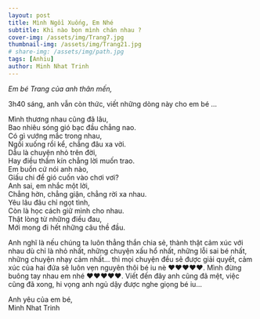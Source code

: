 ```yaml
---
layout: post
title: Mình Ngồi Xuống, Em Nhé
subtitle: Khi nào bọn mình chán nhau ?
cover-img: /assets/img/Trang7.jpg
thumbnail-img: /assets/img/Trang21.jpg
# share-img: /assets/img/path.jpg
tags: [Anhiu]
author: Minh Nhat Trinh
---
```

*Em bé Trang của anh thân mến,*

3h40 sáng, anh vẫn còn thức, viết những dòng này cho em bé ...

Mình thương nhau cũng đã lâu,  
Bao nhiêu sóng gió bạc đầu chẳng nao.  
Có gì vướng mắc trong nhau,  
Ngồi xuống rồi kể, chẳng đâu xa vời.  
Dẫu là chuyện nhỏ trên đời,  
Hay điều thầm kín chẳng lời muốn trao.  
Em buồn cứ nói anh nào,  
Giấu chi để gió cuốn vào chơi vơi?  
Anh sai, em nhắc một lời,  
Chẳng hờn, chẳng giận, chẳng rời xa nhau.  
Yêu lâu đâu chỉ ngọt tình,  
Còn là học cách giữ mình cho nhau.  
Thật lòng từ những điều đau,  
Mới mong đi hết những câu thề đầu.  

Anh nghĩ là nếu chúng ta luôn thẳng thắn chia sẻ, thành thật cảm xúc với nhau dù chỉ là nhỏ nhất, những chuyện xấu hổ nhất, những lỗi sai bé nhất, những chuyện nhạy cảm nhất... thì mọi chuyện đều sẽ được giải quyết, cảm xúc của hai đứa sẽ luôn vẹn nguyên thôi bé iu nè ❤️❤️❤️❤️❤️. Mình đừng buông tay nhau em nhé ❤️❤️❤️❤️❤️. Viết đến đây anh cũng đã mệt, việc cũng đã xong, hi vọng anh ngủ dậy được nghe giọng bé iu...

Anh yêu của em bé,  
Minh Nhat Trinh
